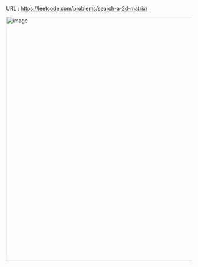 URL : https://leetcode.com/problems/search-a-2d-matrix/

<img width="661" alt="image" src="https://user-images.githubusercontent.com/85753752/151185437-15a24e2d-88a7-442b-900e-60a70b7f31d9.png">
